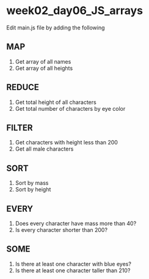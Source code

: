 # week02_day06_JS_arrays

Edit main.js file by adding the following

## MAP
1. Get array of all names 
2. Get array of all heights


## REDUCE
1. Get total height of all characters
2. Get total number of characters by eye color

## FILTER
1. Get characters with height less than 200
2. Get all male characters


## SORT
1. Sort by mass
2. Sort by height


## EVERY
1. Does every character have mass more than 40?
2. Is every character shorter than 200?

## SOME
1. Is there at least one character with blue eyes?
2. Is there at least one character taller than 210?
